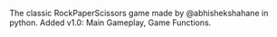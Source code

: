 The classic RockPaperScissors game made by @abhishekshahane in python.
	Added v1.0: Main Gameplay, Game Functions.
